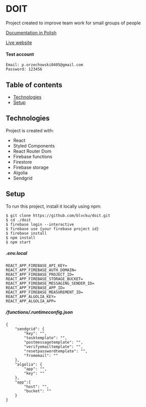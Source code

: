# DOIT
Project created to improve team work for small groups of people

[Documentation in Polish](https://drive.google.com/file/d/1XtQCpkAJ2ZKXfdJMqxXz25Z4LwoA_Bo_/view?usp=sharing)

[Live website](https://doitonline.netlify.app)
#### Test account
```
Email: p.orzechowski0405@gmail.com
Password: 123456
```

## Table of contents
* [Technologies](#technologies)
* [Setup](#setup)

## Technologies
Project is created with:
* React
* Styled Components
* React Router Dom
* Firebase functions
* Firestore
* Firebase storage
* Algolia
* Sendgrid

## Setup
To run this project, install it locally using npm:
```
$ git clone https://github.com/blvcku/doit.git
$ cd ./doit
$ firebase login --interactive
$ firebase use {your firebase project id}
$ firebase install
$ npm install
$ npm start
```
##### .env.local
```
REACT_APP_FIREBASE_API_KEY=
REACT_APP_FIREBASE_AUTH_DOMAIN=
REACT_APP_FIREBASE_PROJECT_ID=
REACT_APP_FIREBASE_STORAGE_BUCKET=
REACT_APP_FIREBASE_MESSAGING_SENDER_ID=
REACT_APP_FIREBASE_APP_ID=
REACT_APP_FIREBASE_MEASUREMENT_ID=
REACT_APP_ALGOLIA_KEY=
REACT_APP_ALGOLIA_APP=
```

##### /functions/.runtimeconfig.json
```
{
    "sendgrid": {
        "key": "",
        "tasktemplate": "",
        "postmessagetemplate": "",
        "verifyemailtemplate": "",
        "resetpasswordtemplate": "",
        "fromemail": ""
    },
    "algolia": {
        "app": "",
        "key": ""
    },
    "app":{
        "host": "",
        "bucket": ""
    } 
}
```

